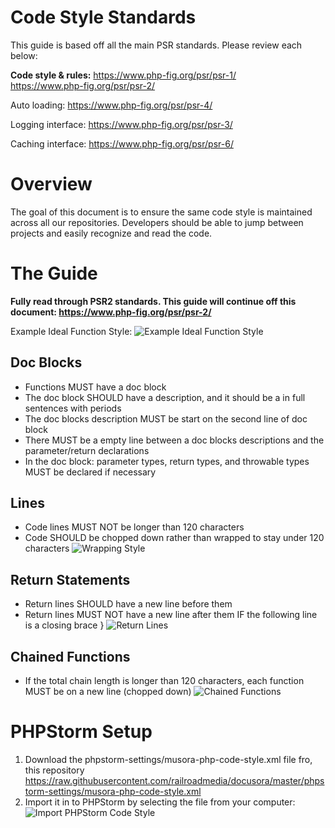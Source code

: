 # Code Style Standards

This guide is based off all the main PSR standards. Please review each below:

**Code style & rules:**
<https://www.php-fig.org/psr/psr-1/>  
<https://www.php-fig.org/psr/psr-2/>

Auto loading:
<https://www.php-fig.org/psr/psr-4/>

Logging interface:
<https://www.php-fig.org/psr/psr-3/>

Caching interface:
<https://www.php-fig.org/psr/psr-6/>

# Overview

The goal of this document is to ensure the same code style is maintained across all our repositories.
Developers should be able to jump between projects and easily recognize and read the code.

# The Guide

**Fully read through PSR2 standards. This guide will continue off this document: <https://www.php-fig.org/psr/psr-2/>**

Example Ideal Function Style:
![Example Ideal Function Style](https://i.imgur.com/aOnJUB4.png)

## Doc Blocks

- Functions MUST have a doc block
- The doc block SHOULD have a description, and it should be a in full sentences with periods
- The doc blocks description MUST be start on the second line of doc block
- There MUST be a empty line between a doc blocks descriptions and the parameter/return declarations
- In the doc block: parameter types, return types, and throwable types MUST be declared if necessary

## Lines

- Code lines MUST NOT be longer than 120 characters
- Code SHOULD be chopped down rather than wrapped to stay under 120 characters
![Wrapping Style](https://i.imgur.com/DIO1oSR.png)
 
## Return Statements

- Return lines SHOULD have a new line before them
- Return lines MUST NOT have a new line after them IF the following line is a closing brace }
![Return Lines](https://i.imgur.com/wzxqoze.png)

## Chained Functions

- If the total chain length is longer than 120 characters, each function MUST be on a new line (chopped down)
 ![Chained Functions](https://i.imgur.com/JD5Gusj.png)

# PHPStorm Setup

1. Download the phpstorm-settings/musora-php-code-style.xml file fro, this repository <https://raw.githubusercontent.com/railroadmedia/docusora/master/phpstorm-settings/musora-php-code-style.xml>
2. Import it in to PHPStorm by selecting the file from your computer:
![Import PHPStorm Code Style](https://i.imgur.com/Bey4jRA.png)